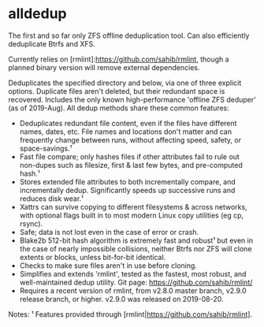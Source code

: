 # alldedup
The first and so far only ZFS offline deduplication tool. Can also efficiently deduplicate Btrfs and XFS.

Currently relies on [rmlint]:https://github.com/sahib/rmlint, though a planned binary version will remove external dependencies.

Deduplicates the specified directory and below, via one of three explicit options. Duplicate files aren't deleted, but their redundant space is recovered. Includes the only known high-performance 'offline ZFS deduper' (as of 2019-Aug). All dedup methods share these common features:
- Deduplicates redundant file content, even if the files have different names, dates, etc. File names and locations don't matter and can frequently change between runs, without affecting speed, safety, or space-savings.¹
- Fast file compare; only hashes files if other attributes fail to rule out non-dupes such as filesize, first & last few bytes, and pre-computed hash.¹
- Stores extended file attributes to both incrementally compare, and incrementally dedup. Significantly speeds up successive runs and reduces disk wear.¹
- Xattrs can survive copying to different filesystems & across networks, with optional flags built in to most modern Linux copy utilities (eg cp, rsync).
- Safe; data is not lost even in the case of error or crash.
- Blake2b 512-bit hash algorithm is extremely fast and robust¹ but even in the case of nearly impossible collisions, neither Btrfs nor ZFS will clone extents or blocks, unless bit-for-bit identical.
- Checks to make sure files aren't in use before cloning.
- Simplifies and extends 'rmlint', tested as the fastest, most robust, and well-maintained dedup utility. Git page: https://github.com/sahib/rmlint/
- Requires a recent version of rmlint, from v2.8.0 master branch, v2.9.0 release branch, or higher. v2.9.0 was released on 2019-08-20.

Notes:
¹ Features provided through [rmlint|https://github.com/sahib/rmlint].

